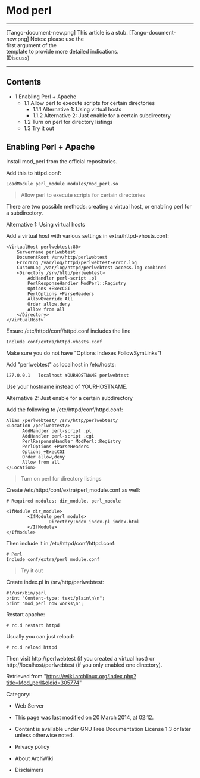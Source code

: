 Mod perl
========

  ------------------------ ------------------------ ------------------------
  [Tango-document-new.png] This article is a stub.  [Tango-document-new.png]
                           Notes: please use the    
                           first argument of the    
                           template to provide more 
                           detailed indications.    
                           (Discuss)                
  ------------------------ ------------------------ ------------------------

Contents
--------

-   1 Enabling Perl + Apache
    -   1.1 Allow perl to execute scripts for certain directories
        -   1.1.1 Alternative 1: Using virtual hosts
        -   1.1.2 Alternative 2: Just enable for a certain subdirectory
    -   1.2 Turn on perl for directory listings
    -   1.3 Try it out

Enabling Perl + Apache
----------------------

Install mod_perl from the official repositories.

Add this to httpd.conf:

    LoadModule perl_module modules/mod_perl.so

> Allow perl to execute scripts for certain directories

There are two possible methods: creating a virtual host, or enabling
perl for a subdirectory.

Alternative 1: Using virtual hosts

Add a virtual host with various settings in extra/httpd-vhosts.conf:

    <VirtualHost perlwebtest:80>
    	Servername perlwebtest
    	DocumentRoot /srv/http/perlwebtest
    	ErrorLog /var/log/httpd/perlwebtest-error.log
    	CustomLog /var/log/httpd/perlwebtest-access.log combined
    	<Directory /srv/http/perlwebtest>
    		AddHandler perl-script .pl
    		PerlResponseHandler ModPerl::Registry
    		Options +ExecCGI
    		PerlOptions +ParseHeaders
    		AllowOverride All
    		Order allow,deny
    		Allow from all
    	</Directory>
    </VirtualHost>

Ensure /etc/httpd/conf/httpd.conf includes the line

    Include conf/extra/httpd-vhosts.conf

  
 Make sure you do not have "Options Indexes FollowSymLinks"!

Add "perlwebtest" as localhost in /etc/hosts:

    127.0.0.1	localhost YOURHOSTNAME perlwebtest

Use your hostname instead of YOURHOSTNAME.

Alternative 2: Just enable for a certain subdirectory

Add the following to /etc/httpd/conf/httpd.conf:

    Alias /perlwebtest/ /srv/http/perlwebtest/
    <Location /perlwebtest/>
          AddHandler perl-script .pl
          AddHandler perl-script .cgi
          PerlResponseHandler ModPerl::Registry
          PerlOptions +ParseHeaders
          Options +ExecCGI
          Order allow,deny
          Allow from all
    </Location>

> Turn on perl for directory listings

Create /etc/httpd/conf/extra/perl_module.conf as well:

    # Required modules: dir_module, perl_module

    <IfModule dir_module>
            <IfModule perl_module>
                    DirectoryIndex index.pl index.html
            </IfModule>
    </IfModule>

Then include it in /etc/httpd/conf/httpd.conf:

    # Perl
    Include conf/extra/perl_module.conf

> Try it out

Create index.pl in /srv/http/perlwebtest:

    #!/usr/bin/perl
    print "Content-type: text/plain\n\n";
    print "mod_perl now works\n";

Restart apache:

    # rc.d restart httpd

Usually you can just reload:

    # rc.d reload httpd

Then visit http://perlwebtest (if you created a virtual host) or
http://localhost/perlwebtest (if you only enabled one directory).

Retrieved from
"https://wiki.archlinux.org/index.php?title=Mod_perl&oldid=305774"

Category:

-   Web Server

-   This page was last modified on 20 March 2014, at 02:12.
-   Content is available under GNU Free Documentation License 1.3 or
    later unless otherwise noted.
-   Privacy policy
-   About ArchWiki
-   Disclaimers
